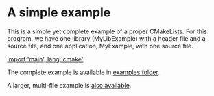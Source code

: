 # A simple example

This is a simple yet complete example of a proper CMakeLists. For this program, we have one library (MyLibExample) with a header file and a source file,
and one application, MyExample,  with one source file.

[import:'main', lang:'cmake'](../../examples/simple-project/CMakeLists.txt)

The complete example is available in [examples folder](https://gitlab.com/CLIUtils/modern-cmake/tree/master/examples/simple-project).

A larger, multi-file example is [also available](https://gitlab.com/CLIUtils/modern-cmake/tree/master/examples/extended-project).
